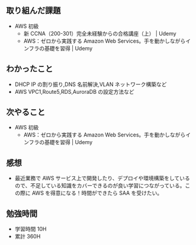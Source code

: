 ## 取り組んだ課題

- AWS 初級
  - 新 CCNA（200-301）完全未経験からの合格講座（上） | Udemy
  - AWS：ゼロから実践する Amazon Web Services。手を動かしながらインフラの基礎を習得 | Udemy

## わかったこと

- DHCP IP の割り振り,DNS 名前解決,VLAN ネットワーク構築など
- AWS VPC1,Route5,RDS,AuroraDB の設定方法など

## 次やること

- AWS 初級
  - AWS：ゼロから実践する Amazon Web Services。手を動かしながらインフラの基礎を習得 | Udemy

## 感想

- 最近業務で AWS サービス上で開発したり、デプロイや環境構築をしているので、不足している知識をカバーできるのが良い学習につながっている。この際に AWS を得意になる！時間ができたら SAA を受けたい。

## 勉強時間

- 学習時間 10H
- 累計 360H
